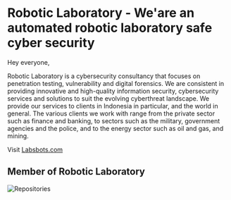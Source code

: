 # Robotic Laboratory - We'are an automated robotic laboratory safe cyber security

Hey everyone,

Robotic Laboratory is a cybersecurity consultancy that focuses on penetration testing, vulnerability and digital forensics. We are consistent in providing innovative and high-quality information security, cybersecurity services and solutions to suit the evolving cyberthreat landscape. We provide our services to clients in Indonesia in particular, and the world in general. The various clients we work with range from the private sector such as finance and banking, to sectors such as the military, government agencies and the police, and to the energy sector such as oil and gas, and mining.


Visit [Labsbots.com](https://www.labsbots.com/)

## Member of Robotic Laboratory
![Repositories](https://pbs.twimg.com/profile_banners/1511050153712828419/1649454193/1500x500)
